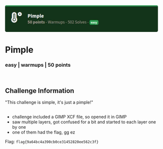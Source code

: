 ![](images/2-header.png)

# Pimple
### easy | warmups | 50 points  
<br/>

## Challenge Information
"This challenge is simple, it's just a pimple!"
<br/><br />

- challenge included a GIMP XCF file, so opened it in GIMP
- saw multiple layers, got confused for a bit and started to each layer one by one
- one of them had the flag, gg ez

Flag: `flag{9a64bc4a390cb0ce31452820ee562c3f}`
